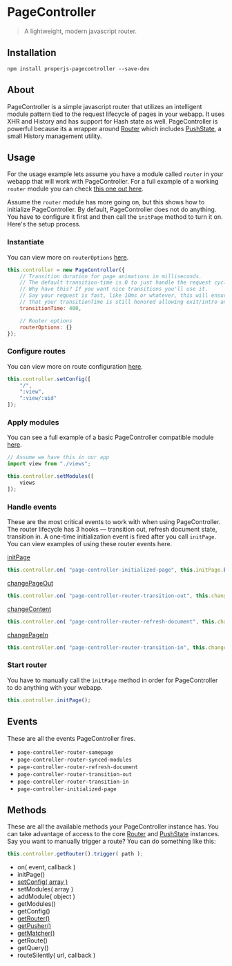 PageController
==============

> A lightweight, modern javascript router.



## Installation

```shell
npm install properjs-pagecontroller --save-dev
```


## About
PageController is a simple javascript router that utilizes an intelligent module pattern tied to the request lifecycle of pages in your webapp. It uses XHR and History and has support for Hash state as well. PageController is powerful because its a wrapper around [Router](https://github.com/ProperJS/Router) which includes [PushState](https://github.com/ProperJS/PushState), a small History management utility.



## Usage
For the usage example lets assume you have a module called `router` in your webapp that will work with PageController. For a full example of a working `router` module you can check [this one out here](https://github.com/kitajchuk/kitajchuk-template-prismic/blob/master/source/js/router.js).

Assume the `router` module has more going on, but this shows how to initialize PageController. By default, PageController does not do anything. You have to configure it first and then call the `initPage` method to turn it on. Here's the setup process.

### Instantiate
You can view more on `routerOptions` [here](https://github.com/ProperJS/Router).

```javascript
this.controller = new PageController({
    // Transition duration for page animations in milliseconds.
    // The default transition-time is 0 to just handle the request cycle.
    // Why have this? If you want nice transitions you'll use it.
    // Say your request is fast, like 10ms or whatever, this will ensure
    // that your transitionTime is still honored allowing exit/intro animations.
    transitionTime: 400,

    // Router options
    routerOptions: {}
});
```

### Configure routes
You can view more on route configuration [here](https://github.com/ProperJS/MatchRoute).

```javascript
this.controller.setConfig([
    "/",
    ":view",
    ":view/:uid"
]);
```

### Apply modules
You can see a full example of a basic PageController compatible module [here](https://github.com/kitajchuk/kitajchuk-template-prismic/blob/master/source/js/views.js).

```javascript
// Assume we have this in our app
import view from "./views";

this.controller.setModules([
    views
]);
```

### Handle events
These are the most critical events to work with when using PageController. The router lifecycle has 3 hooks — transition out, refresh document state, transition in. A one-time initialization event is fired after you call `initPage`. You can view examples of using these router events here.

[initPage](https://github.com/kitajchuk/kitajchuk-template-prismic/blob/master/source/js/router.js#L105)
```javascript
this.controller.on( "page-controller-initialized-page", this.initPage.bind( this ) );
```

[changePageOut](https://github.com/kitajchuk/kitajchuk-template-prismic/blob/master/source/js/router.js#L180)
```javascript
this.controller.on( "page-controller-router-transition-out", this.changePageOut.bind( this ) );
```

[changeContent](https://github.com/kitajchuk/kitajchuk-template-prismic/blob/master/source/js/router.js#L197)
```javascript
this.controller.on( "page-controller-router-refresh-document", this.changeContent.bind( this ) );
```

[changePageIn](https://github.com/kitajchuk/kitajchuk-template-prismic/blob/master/source/js/router.js#L217)
```javascript
this.controller.on( "page-controller-router-transition-in", this.changePageIn.bind( this ) );
```

### Start router
You have to manually call the `initPage` method in order for PageController to do anything with your webapp.

```javascript
this.controller.initPage();
```



## Events
These are all the events PageController fires.

- `page-controller-router-samepage`
- `page-controller-router-synced-modules`
- `page-controller-router-refresh-document`
- `page-controller-router-transition-out`
- `page-controller-router-transition-in`
- `page-controller-initialized-page`



## Methods
These are all the available methods your PageController instance has. You can take advantage of access to the core [Router](https://github.com/ProperJS/Router) and [PushState](https://github.com/ProperJS/PushState) instances. Say you want to manually trigger a route? You can do something like this:

```javascript
this.controller.getRouter().trigger( path );
```

- on( event, callback )
- initPage()
- [setConfig( array )](https://github.com/ProperJS/MatchRoute)
- setModules( array )
- addModule( object )
- getModules()
- getConfig()
- [getRouter()](https://github.com/ProperJS/Router)
- [getPusher()](https://github.com/ProperJS/PushState)
- [getMatcher()](https://github.com/ProperJS/MatchRoute)
- getRoute()
- getQuery()
- routeSilently( url, callback )

